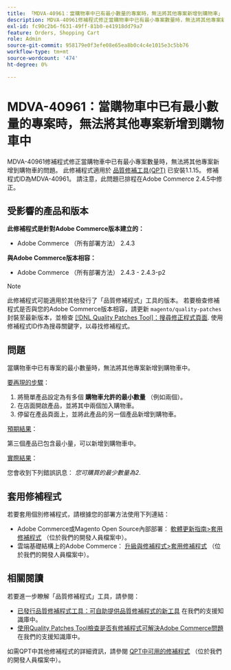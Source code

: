 ```yaml
---
title: 「MDVA-40961：當購物車中已有最小數量的專案時，無法將其他專案新增到購物車」
description: MDVA-40961修補程式修正當購物車中已有最小專案數量時，無法將其他專案新增到購物車的問題。 安裝[Quality Patches Tool (QPT)](/help/announcements/adobe-commerce-announcements/magento-quality-patches-released-new-tool-to-self-serve-quality-patches.md) 1.1.15時，即可使用此修補程式。 修補程式ID為MDVA-40961。 請注意，此問題已排程在Adobe Commerce 2.4.5中修正。
exl-id: fc90c2b6-f631-49ff-81b0-e41918dd79a7
feature: Orders, Shopping Cart
role: Admin
source-git-commit: 958179e0f3efe08e65ea8b0c4c4e1015e3c5bb76
workflow-type: tm+mt
source-wordcount: '474'
ht-degree: 0%

---
```


# MDVA-40961：當購物車中已有最小數量的專案時，無法將其他專案新增到購物車中

MDVA-40961修補程式修正當購物車中已有最小專案數量時，無法將其他專案新增到購物車的問題。 此修補程式適用於 [品質修補工具(QPT)](/help/announcements/adobe-commerce-announcements/magento-quality-patches-released-new-tool-to-self-serve-quality-patches.md) 已安裝1.1.15。 修補程式ID為MDVA-40961。 請注意，此問題已排程在Adobe Commerce 2.4.5中修正。

## 受影響的產品和版本

**此修補程式是針對Adobe Commerce版本建立的：**

* Adobe Commerce （所有部署方法） 2.4.3

**與Adobe Commerce版本相容：**

* Adobe Commerce （所有部署方法） 2.4.3 - 2.4.3-p2

>[!NOTE]
>
>此修補程式可能適用於其他發行了「品質修補程式」工具的版本。 若要檢查修補程式是否與您的Adobe Commerce版本相容，請更新 `magento/quality-patches` 封裝至最新版本，並檢查 [[!DNL Quality Patches Tool]：搜尋修正程式頁面](https://devdocs.magento.com/quality-patches/tool.html#patch-grid). 使用修補程式ID作為搜尋關鍵字，以尋找修補程式。

## 問題

當購物車中已有專案的最小數量時，無法將其他專案新增到購物車中。

<u>要再現的步驟</u>：

1. 將簡單產品設定為有多個 **購物車允許的最小數量** （例如兩個）。
1. 在店面開啟產品，並將其中兩個加入購物車。
1. 停留在產品頁面上，並將此產品的另一個產品新增到購物車。

<u>預期結果</u>：

第三個產品已包含最小量，可以新增到購物車中。

<u>實際結果</u>：

您會收到下列錯誤訊息： *您可購買的最少數量為2*.

## 套用修補程式

若要套用個別修補程式，請根據您的部署方法使用下列連結：

* Adobe Commerce或Magento Open Source內部部署： [軟體更新指南>套用修補程式](https://devdocs.magento.com/guides/v2.4/comp-mgr/patching/mqp.html) （位於我們的開發人員檔案中）。
* 雲端基礎結構上的Adobe Commerce： [升級與修補程式>套用修補程式](https://devdocs.magento.com/cloud/project/project-patch.html) （位於我們的開發人員檔案中）。

## 相關閱讀

若要進一步瞭解「品質修補程式」工具，請參閱：

* [已發行品質修補程式工具：可自助提供品質修補程式的新工具](/help/announcements/adobe-commerce-announcements/magento-quality-patches-released-new-tool-to-self-serve-quality-patches.md) 在我們的支援知識庫中。
* [使用Quality Patches Tool檢查是否有修補程式可解決Adobe Commerce問題](/help/support-tools/patches-available-in-qpt-tool/check-patch-for-magento-issue-with-magento-quality-patches.md) 在我們的支援知識庫中。

如需QPT中其他修補程式的詳細資訊，請參閱 [QPT中可用的修補程式](https://devdocs.magento.com/quality-patches/tool.html#patch-grid) （位於我們的開發人員檔案中）。
